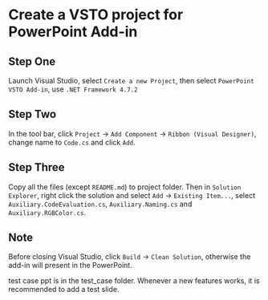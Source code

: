 # Create a VSTO project for PowerPoint Add-in

## Step One

Launch Visual Studio, select ```Create a new Project```, then select ```PowerPoint VSTO Add-in```, use ```.NET Framework 4.7.2```

## Step Two

In the tool bar, click ```Project``` -> ```Add Component``` -> ```Ribbon (Visual Designer)```, change name to ```Code.cs``` and click ```Add```.

## Step Three

Copy all the files (except ```README.md```) to project folder. Then in ```Solution Explorer```, right click the solution and select ```Add``` -> ```Existing Item...```, select ```Auxiliary.CodeEvaluation.cs```, ```Auxiliary.Naming.cs``` and ```Auxiliary.RGBColor.cs```.

## Note

Before closing Visual Studio, click ```Build``` -> ```Clean Solution```, otherwise the add-in will present in the PowerPoint.  

test case ppt is in the test_case folder. Whenever a new features works, it is recommended to add a test slide. 